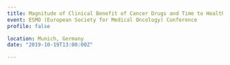 ```yaml
---
title: Magnitude of Clinical Benefit of Cancer Drugs and Time to Health Technology Assessment (HTA) Decisions in Europe
event: ESMO (European Society for Medical Oncology) Conference
profile: false

location: Munich, Germany
date: "2019-10-19T13:00:00Z"

---
```

